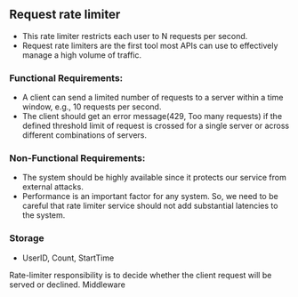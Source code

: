 ## Request rate limiter

* This rate limiter restricts each user to N requests per second. 
* Request rate limiters are the first tool most APIs can use to effectively manage a high volume of traffic.


### Functional Requirements:
* A client can send a limited number of requests to a server within a time window, e.g., 10 requests per second.
* The client should get an error message(429, Too many requests) if the defined threshold limit of request is crossed for a single server or across different combinations of servers.

### Non-Functional Requirements:
* The system should be highly available since it protects our service from external attacks.
* Performance is an important factor for any system. So, we need to be careful that rate limiter service should not add substantial latencies to the system.

### Storage
* UserID, Count, StartTime

Rate-limiter responsibility is to decide whether the client request will be served or declined. Middleware
